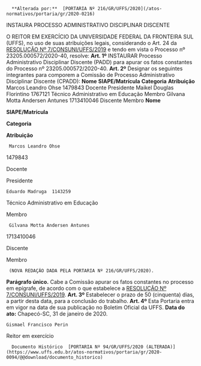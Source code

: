       **Alterada por:**  [PORTARIA Nº 216/GR/UFFS/2020](/atos-normativos/portaria/gr/2020-0216) 

   INSTAURA PROCESSO ADMINISTRATIVO DISCIPLINAR DISCENTE  

 O REITOR EM EXERCÍCIO DA UNIVERSIDADE FEDERAL DA FRONTEIRA SUL (UFFS), no uso de suas atribuições legais, considerando o Art. 24 da [RESOLUÇÃO Nº 7/CONSUNI/UFFS/2019](https://www.uffs.edu.br/atos-normativos/resolucao/consuni/2019-0007) e tendo em vista o Processo nº 23205.000572/2020-40, resolve:   **Art. 1º**  INSTAURAR Processo Administrativo Disciplinar Discente (PADD) para apurar os fatos constantes do Processo nº 23205.000572/2020-40.   **Art. 2º**  Designar os seguintes integrantes para comporem a Comissão de Processo Administrativo Disciplinar Discente (CPADD):     **Nome**   **SIAPE/Matrícula**   **Categoria**   **Atribuição**     Marcos Leandro Ohse   1479843   Docente   Presidente     Maikel Douglas Florintino   1767121   Técnico Administrativo em Educação   Membro     Gilvana Motta Andersen Antunes   1713410046   Discente   Membro          **Nome**

   **SIAPE/Matrícula**

   **Categoria**

   **Atribuição**

     Marcos Leandro Ohse

   1479843

   Docente

   Presidente

    Eduardo Madruga  1143259

   Técnico Administrativo em Educação

   Membro

     Gilvana Motta Andersen Antunes

   1713410046

   Discente

   Membro

     (NOVA REDAÇÃO DADA PELA PORTARIA Nº 216/GR/UFFS/2020).

  **Parágrafo único.**  Cabe a Comissão apurar os fatos constantes no processo em epígrafe, de acordo com o que estabelece a [RESOLUÇÃO Nº 7/CONSUNI/UFFS/2019](https://www.uffs.edu.br/atos-normativos/resolucao/consuni/2019-0007).   **Art. 3º**  Estabelecer o prazo de 50 (cinquenta) dias, a partir desta data, para a conclusão do trabalho.   **Art. 4º**  Esta Portaria entra em vigor na data de sua publicação no Boletim Oficial da UFFS.        **Data do ato:** Chapecó-SC, 31 de janeiro de 2020.   
 

    Gismael Francisco Perin   
 Reitor em exercício 

      Documento Histórico  [PORTARIA Nº 94/GR/UFFS/2020 (ALTERADA)](https://www.uffs.edu.br/atos-normativos/portaria/gr/2020-0094/@@download/documento_historico)     
      